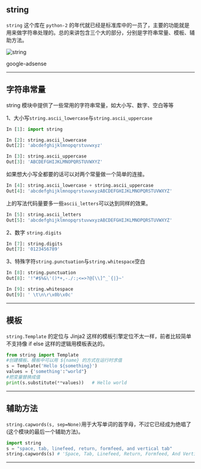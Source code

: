 ## string
`string` 这个库在 `python-2` 的年代就已经是标准库中的一员了，主要的功能就是用来做字符串处理的。总的来讲包含三个大的部分，分别是字符串常量、模板、辅助方法。

![string](static/2020-13/string.png)

google-adsense

---

## 字符串常量
string 模块中提供了一些常用的字符串常量，如大小写、数字、空白等等

1、大小写`string.ascii_lowercase`与`string.ascii_uppercase`
```python
In [1]: import string                                                           

In [2]: string.ascii_lowercase                                                  
Out[2]: 'abcdefghijklmnopqrstuvwxyz'

In [3]: string.ascii_uppercase                                                  
Out[3]: 'ABCDEFGHIJKLMNOPQRSTUVWXYZ'
```
如果想大小写全都要的话可以对两个常量做一个简单的连接。
```python
In [4]: string.ascii_lowercase + string.ascii_uppercase                         
Out[4]: 'abcdefghijklmnopqrstuvwxyzABCDEFGHIJKLMNOPQRSTUVWXYZ'
```
上的写法代码量要多一些`ascii_letters`可以达到同样的效果。
```python
In [5]: string.ascii_letters                                                    
Out[5]: 'abcdefghijklmnopqrstuvwxyzABCDEFGHIJKLMNOPQRSTUVWXYZ'
```

2、数字 `string.digits`
```python
In [7]: string.digits                                                           
Out[7]: '0123456789'
```

3、特殊字符`string.punctuation`与`string.whitespace`空白
```python
In [8]: string.punctuation                                                      
Out[8]: '!"#$%&\'()*+,-./:;<=>?@[\\]^_`{|}~'

In [9]: string.whitespace                                                       
Out[9]: ' \t\n\r\x0b\x0c'
```

---

## 模板
`string.Template` 的定位与 Jinja2 这样的模板引擎定位不太一样，前者比较简单不支持像 if  else 这样的逻辑用模板表达的。
```python
from string import Template
#创建模板、模板中可以用 ${name} 的方式在运行时求值
s = Template('Hello ${something}')
values = {'something':"world"}
#把变量替换成值
print(s.substitute(**values))   # Hello world
```
---

## 辅助方法
`string.capwords(s, sep=None)`用于大写单词的首字母，不过它已经成为绝唱了(这个模块的最后一个辅助方法)。
```python
import string
s = "space, tab, linefeed, return, formfeed, and vertical tab"
string.capwords(s) # 'Space, Tab, Linefeed, Return, Formfeed, And Vertical Tab'
```
---